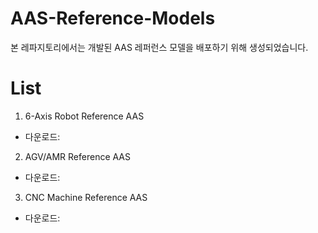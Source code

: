 # AAS-Reference-Models
본 레파지토리에서는 개발된 AAS 레퍼런스 모델을 배포하기 위해 생성되었습니다.

# List

1. 6-Axis Robot Reference AAS
- 다운로드: 

2. AGV/AMR Reference AAS
- 다운로드:

3. CNC Machine Reference AAS
- 다운로드:




